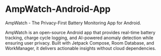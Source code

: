# AmpWatch-Android-App
AmpWatch - The Privacy-First Battery Monitoring App for Android.

AmpWatch is an open-source Android app that provides real-time battery tracking, charge cycle logging, and AI-powered anomaly detection while ensuring user privacy. Built with Jetpack Compose, Room Database, and WorkManager, it delivers actionable insights without cloud dependencies.
